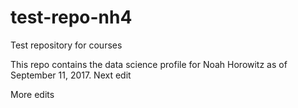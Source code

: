 # test-repo-nh4
Test repository for courses

This repo contains the data science profile for Noah Horowitz as of September 11, 2017.
Next edit


More edits

